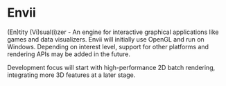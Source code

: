 # Envii
(En)tity (Vi)sual(i)zer - An engine for interactive graphical applications like games and data visualizers.  Envii will initially use OpenGL and run on Windows.  Depending on interest level, support for other platforms and rendering APIs may be added in the future.

Development focus will start with high-performance 2D batch rendering, integrating more 3D features at a later stage.
